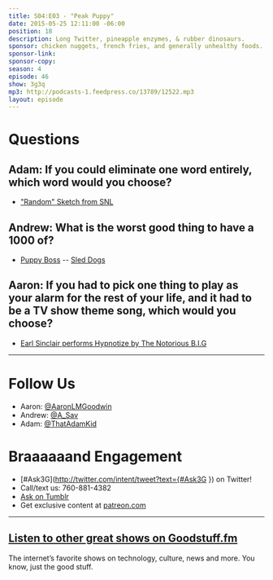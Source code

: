 ```yaml
---
title: S04:E03 - "Peak Puppy"
date: 2015-05-25 12:11:00 -06:00
position: 18
description: Long Twitter, pineapple enzymes, & rubber dinosaurs.
sponsor: chicken nuggets, french fries, and generally unhealthy foods.
sponsor-link: 
sponsor-copy: 
season: 4
episode: 46
show: 3g3q
mp3: http://podcasts-1.feedpress.co/13789/12522.mp3
layout: episode
---
```


# Questions

## Adam: If you could eliminate one word entirely, which word would you choose?
- ["Random" Sketch from SNL](https://screen.yahoo.com/dino-bones-062536489.html)

## Andrew: What is the worst good thing to have a 1000 of?
- [Puppy Boss](http://shareamazingpictures.com/wp-content/uploads/2012/12/Dog-sitting-like-a-boss.jpg) -- [Sled Dogs](http://cutearoo.com/wp-content/uploads/2012/12/Puppy10.jpg)

## Aaron: If you had to pick one thing to play as your alarm for the rest of your life, and it had to be a TV show theme song, which would you choose?
- [Earl Sinclair performs Hypnotize by The Notorious B.I.G](https://youtu.be/-v2mvO7Yq48)

***

# Follow Us
* Aaron: [@AaronLMGoodwin](http://twitter.com/aaronlmgoodwin)
* Andrew: [@A_Sav](http://twitter.com/a_sav)
* Adam: [@ThatAdamKid](http://twitter.com/thatadamkid)

# Braaaaaand Engagement
* [#Ask3G](http://twitter.com/intent/tweet?text={#Ask3G }) on Twitter!
* Call/text us: 760-881-4382
* [Ask on Tumblr](http://3g3q.co/ask)
* Get exclusive content at [patreon.com](http://www.patreon.com/3g3q)

***

## [Listen to other great shows on Goodstuff.fm](http://goodstuff.fm/)
The internet’s favorite shows on technology, culture, news and more. You know, just the good stuff.
